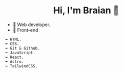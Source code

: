 <h1 align="center">Hi, I'm Braian 👋</h1>

- 🌱 Web developer.
- 🔭 Front-end
```
➥ HTML.
➥ CSS.
➥ Git & Github.
➥ JavaScript.
➥ React.
➥ Astro.
➥ TailwindCSS.
```





